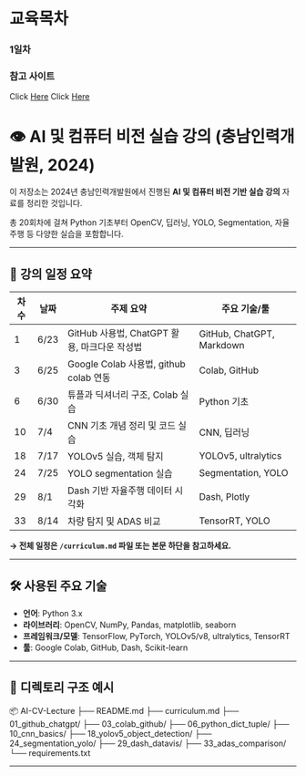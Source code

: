 # 교육목차

### 1일차

### 참고 사이트
Click [Here](https://abled.tistory.com/39)
Click [Here](https://www.youtube.com/watch?v=kMEb_BzyUqk)


# 👁️ AI 및 컴퓨터 비전 실습 강의 (충남인력개발원, 2024)

이 저장소는 2024년 충남인력개발원에서 진행된 **AI 및 컴퓨터 비전 기반 실습 강의** 자료를 정리한 것입니다.

총 20회차에 걸쳐 Python 기초부터 OpenCV, 딥러닝, YOLO, Segmentation, 자율주행 등 다양한 실습을 포함합니다.

---

## 📅 강의 일정 요약

| 차수 | 날짜 | 주제 요약 | 주요 기술/툴 |
|------|------|-----------|----------------|
| 1 | 6/23 | GitHub 사용법, ChatGPT 활용, 마크다운 작성법 | GitHub, ChatGPT, Markdown |
| 3 | 6/25 | Google Colab 사용법, github colab 연동 | Colab, GitHub |
| 6 | 6/30 | 튜플과 딕셔너리 구조, Colab 실습 | Python 기초 |
| 10 | 7/4 | CNN 기초 개념 정리 및 코드 실습 | CNN, 딥러닝 |
| 18 | 7/17 | YOLOv5 실습, 객체 탐지 | YOLOv5, ultralytics |
| 24 | 7/25 | YOLO segmentation 실습 | Segmentation, YOLO |
| 29 | 8/1 | Dash 기반 자율주행 데이터 시각화 | Dash, Plotly |
| 33 | 8/14 | 차량 탐지 및 ADAS 비교 | TensorRT, YOLO |

**→ 전체 일정은 `/curriculum.md` 파일 또는 본문 하단을 참고하세요.**

---

## 🛠️ 사용된 주요 기술

- **언어**: Python 3.x  
- **라이브러리**: OpenCV, NumPy, Pandas, matplotlib, seaborn  
- **프레임워크/모델**: TensorFlow, PyTorch, YOLOv5/v8, ultralytics, TensorRT  
- **툴**: Google Colab, GitHub, Dash, Scikit-learn

---

## 📁 디렉토리 구조 예시

📦 AI-CV-Lecture
├── README.md
├── curriculum.md
├── 01_github_chatgpt/
├── 03_colab_github/
├── 06_python_dict_tuple/
├── 10_cnn_basics/
├── 18_yolov5_object_detection/
├── 24_segmentation_yolo/
├── 29_dash_datavis/
├── 33_adas_comparison/
└── requirements.txt

---
